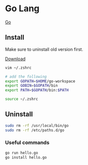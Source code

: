 # Go Lang

[Go](https://golang.org/)

## Install

Make sure to uninstall old version first.

[Download](https://golang.org/dl/)

```bash
vim ~/.zshrc

# add the following
export GOPATH=$HOME/go-workspace
export GOBIN=$GOPATH/bin
export PATH=$GOPATH/bin:$PATH

source ~/.zshrc
```

## Uninstall

```bash
sudo rm -rf /usr/local/bin/go
sudo rm -rf /etc/paths.d/go
```

### Useful commands

```bash 
go run hello.go
go install hello.go
```


